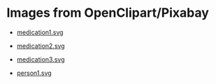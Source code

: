 # Images from OpenClipart/Pixabay

* [medication1.svg](https://openclipart.org/detail/126493/tabletmedicine)
* [medication2.svg](https://pixabay.com/vectors/capsule-pills-medicine-158568/)
* [medication3.svg](https://pixabay.com/vectors/dropper-liquid-squeeze-suction-312361/)

* [person1.svg](https://openclipart.org/detail/215851/pewdiepi)